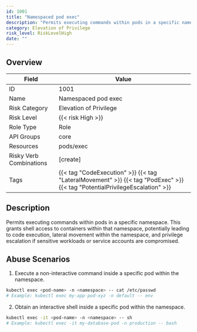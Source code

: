 ```yaml
---
id: 1001
title: "Namespaced pod exec"
description: "Permits executing commands within pods in a specific namespace. This grants shell access to containers within that namespace, potentially leading to code execution, lateral movement within the namespace, and privilege escalation if sensitive workloads or service accounts are compromised."
category: Elevation of Privilege
risk_level: RiskLevelHigh
date: ""
---
```


## Overview

| Field                   | Value                                                                                                                      |
| ----------------------- | -------------------------------------------------------------------------------------------------------------------------- |
| ID                      | 1001                                                                                                                       |
| Name                    | Namespaced pod exec                                                                                                        |
| Risk Category           | Elevation of Privilege                                                                                                     |
| Risk Level              | {{< risk High >}}                                                                                                          |
| Role Type               | Role                                                                                                                       |
| API Groups              | core                                                                                                                       |
| Resources               | pods/exec                                                                                                                  |
| Risky Verb Combinations | [create]                                                                                                                   |
| Tags                    | {{< tag "CodeExecution" >}} {{< tag "LateralMovement" >}} {{< tag "PodExec" >}} {{< tag "PotentialPrivilegeEscalation" >}} |

## Description

Permits executing commands within pods in a specific namespace. This grants shell access to containers within that namespace, potentially leading to code execution, lateral movement within the namespace, and privilege escalation if sensitive workloads or service accounts are compromised.

## Abuse Scenarios

1. Execute a non-interactive command inside a specific pod within the namespace.

```bash
kubectl exec <pod-name> -n <namespace> -- cat /etc/passwd
# Example: kubectl exec my-app-pod-xyz -n default -- env

```

2. Obtain an interactive shell inside a specific pod within the namespace.

```bash
kubectl exec -it <pod-name> -n <namespace> -- sh
# Example: kubectl exec -it my-database-pod -n production -- bash

```
